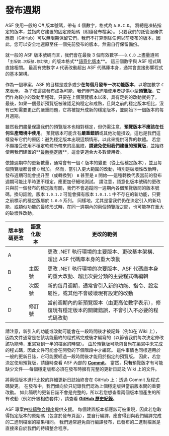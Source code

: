 # 發布週期

ASF 使用一般的 C# 版本號碼，帶有 4 個數字，格式為 `A.B.C.D`。 將總是凍結指定的版本，並指向它建置的固定原始碼（附隨發布檔案）。 只要我們的託管服務供應商（GitHub）可以無限期保留它們，我們不打算刪除任何以前發布的版本，因此，您可以安全地還原至任一個先前發布的版本，無需自行保留備份。

就一般的 ASF 版本號碼而言，我們會在最後 3 個有效數字──`B.C.D` 上盡量遵照「`主版號.次版號.修訂號`」的版本格式**[語意化版本](https://semver.org/lang/zh-TW/)**。 這三個數字與 ASF 程式碼直接相關。 最高有效數字 `A` 代表改動超出 ASF 代碼庫本身，通常會直接影響程式的基本架構。

作為一個專案，ASF 的目標是或多或少**在每個月發布一次功能版本**，以增加數字 `C` 來表示。 為了使這些發布成為可能，我們專門為進階使用者提供小型**預覽版**，它們作為較小的改動里程碑，只要在上個預覽版本以來，具有足夠的改動就夠了。 最後，如果一個最新預覽版被確認足夠穩定和成熟，且與之前的穩定版本相比，沒有已知需要更正的嚴重問題，它將被提升成新的穩定版本，並開始下一個版本的每月週期。

雖然我們盡量保證我們的預覽版本也相對穩定，但仍需注意，**預覽版本不應該在任何生產環境中使用**。 預覽版本可能含有**嚴重錯誤**或其他功能損毀，這也是我們這樣發布它們的原因：避免穩定版本出現這類情形，以此來提供可靠的軟體。 若您不願接受使用不穩定軟體所帶來的高風險，**請避免使用我們建置的預覽版**，並始終使用我們建置的**[最新穩定版](https://github.com/JustArchiNET/ArchiSteamFarm/releases/latest)**，這會更適合大多數使用者。

依據週期中的更新數量，通常會有一個 `C` 版本的變更（從上個穩定版本），並且每個預覽版都會使 `D` 增加。 然而，當引入更大範圍的改動，特別是破壞性改動時，發布週期可能會提升至（或轉換到） `B` 甚至是 `A` 開始──這種轉換代表當前的發布週期可能比平時更不穩定，應更加仔細地測試。 請注意，語意化版本號碼的更改只與前一個發布的穩定版有關，我們不會追蹤同一週期內各個預覽版間的版本號碼，換句話說，版本 `1.0.1.2` 可能會擁有版本 `1.0.1.1` 中不存在的新功能，只要之前標示的穩定版屬於 `1.0.0` 系列。 同樣地，尤其是當我們仍在決定引入的新功能，或類似功能的最終形式時，在同一週期內的兩個預覽版之間，也可能存在重大的破壞性改動。

| 版本號碼更改 | 語意化版本 | 更改的範例                                             |
| ------ | ----- | ------------------------------------------------- |
| A      |       | 更改 .NET 執行環境的主要版本、更改基本架構、超出 ASF 代碼庫本身的重大改動        |
| B      | 主版號   | 更改 .NET 執行環境的次要版本、ASF 代碼庫本身的重大改動、超出次要分類的主要程式碼編輯   |
| C      | 次版號   | 新的每月週期，通常會引入新的功能、指令、設定屬性，或其他不會破壞現有設定的改動           |
| D      | 修訂號   | 當前週期內的新預覽版本（由更高位數字表示），修復現有穩定版本的關鍵錯誤，不會引入不必要的程式碼改動 |

請注意，新引入的功能或改動可能會在一段時間後才被記錄（例如在 Wiki 上），因為文件通常是在該功能最終的程式碼完成後才編寫的（以節省我們每次決定修改該功能時，重寫寫到一半的檔案的時間）。 由於預覽版可能包含尚在編寫中未完成的程式碼，因此文件可能會在開發的下個階段中才編寫。 這件事情也同樣適用於一般的更新日誌，它可能要經過一段時間後才能用於指定的預覽版。 因此，若您決定使用預覽版，請隨時查看 ASF 內部的 **[ Commit](https://github.com/JustArchiNET/ArchiSteamFarm/commits/main)**。 當然，**只有**預覽版才有可能缺少文件──每個穩定版都必須在發布時擁有完整的更新日誌及 Wiki 上的文件。

將兩個版本進行比較的詳細更新日誌始終會在 GitHub 上：透過 Commit 及程式碼變更。 在發布中，我們傾向於只記錄我們認為上個穩定版與當前版本間的重要改動。 如此簡明的更新日誌不會是完整的，所以若您想查看兩個版本間產生的所有改動（例如升級相依套件），請查看 **[GitHub 歷史紀錄](https://github.com/JustArchiNET/ArchiSteamFarm/compare)**。

ASF 專案由[持續整合程序](https://github.com/JustArchiNET/ArchiSteamFarm/actions)</strong>提供支援。 每個建置版本都應該可被重現，因此若您取得指定版本的原始碼（包含於發布頁面），並自行編譯，應會得到與我們編譯完成的二進制檔案的結果相同。 我們通常避免自行編譯發布，已發布的二進制檔案是直接來自於我們的持續整合程序。